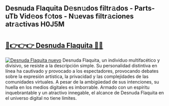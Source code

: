 ## Desnuda Flaquita D𝚎sn𝚞dos filtr𝚊dos - Parts-uTb Vid𝚎os f𝚘tos - N𝚞evas filtr𝚊ciones atr𝚊ctivas H0J5M

# <h2><a href="http://mbcssyg.tromn.icu/?c=Desnuda+Flaquita">🔗👉👉👉 Desnuda Flaquita 🔗🔗</a></h2>

[![Desnuda Flaquita nuevo](https://i.imgur.com/pEAQMta.gif)](http://mbcssyg.tromn.icu/?c=Desnuda+Flaquita)
Desnuda Flaquita, un individuo multifacético y divisivo, se resiste a la descripción simple. Su personalidad distintiva en línea ha cautivado y provocado a los espectadores, provocando debates sobre la expresión artística, la privacidad y las complejidades de las comunidades virtuales. A pesar de la ambigüedad de sus intenciones, su huella en los medios digitales es imborrable. Armado con un espíritu inquebrantable y un atractivo innegable, el alcance de Desnuda Flaquita en el universo digital no tiene límites.
